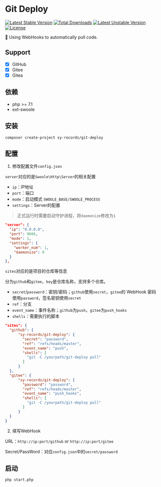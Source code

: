 # Git Deploy

[![Latest Stable Version](https://poser.pugx.org/sy-records/git-deploy/v)](//packagist.org/packages/sy-records/git-deploy) [![Total Downloads](https://poser.pugx.org/sy-records/git-deploy/downloads)](//packagist.org/packages/sy-records/git-deploy) [![Latest Unstable Version](https://poser.pugx.org/sy-records/git-deploy/v/unstable)](//github.com/sy-records/git-deploy) 
[![License](https://poser.pugx.org/sy-records/git-deploy/license)](LICENSE)

🍭 Using WebHooks to automatically pull code.

## Support

* [x] GitHub
* [x] Gitee
* [x] Gitea

## 依赖

* php >= 7.1
* ext-swoole

## 安装

```shell
composer create-project sy-records/git-deploy
```

## 配置

1. 修改配置文件`config.json`

`server`对应的是`Swoole\Http\Server`的相关配置

* `ip`：IP地址  
* `port`：端口  
* `mode`：启动模式 `SWOOLE_BASE/SWOOLE_PROCESS`  
* `settings`：Server的配置  

> 正式运行时需要启动守护进程，将`daemonize`修改为`1`

```json
"server": {
  "ip": "0.0.0.0",
  "port": 9666,
  "mode": 1,
  "settings": {
    "worker_num": 1,
    "daemonize": 0
  }
},
```

`sites`对应的是项目的仓库等信息

分为`github`和`gitee`，`key`是仓库名称，支持多个仓库。

* `secret`/`password`：密钥/密码；`github`使用`secret`，`gitee`的 WebHook 密码使用`password`，签名密钥使用`secret`
* `ref`：分支  
* `event_name`：事件名称；`github`为`push`，`gitee`为`push_hooks`
* `shells`：需要执行的脚本

```json
"sites": {
  "github": {
      "sy-records/git-deploy": {
        "secret": "password",
        "ref": "refs/heads/master",
        "event_name": "push",
        "shells": [
          "git -C /yourpath/git-deploy pull"
        ]
      }
  },
  "gitee": {
      "sy-records/git-deploy": {
        "password": "password",
        "ref": "refs/heads/master",
        "event_name": "push_hooks",
        "shells": [
          "git -C /yourpath/git-deploy pull"
        ]
      }
  }
}
```

2. 填写WebHook

URL：`http://ip:port/github` or `http://ip:port/gitee`  

Secret/PassWord：对应`config.json`中的`secret/password`

## 启动

```shell
php start.php
```
